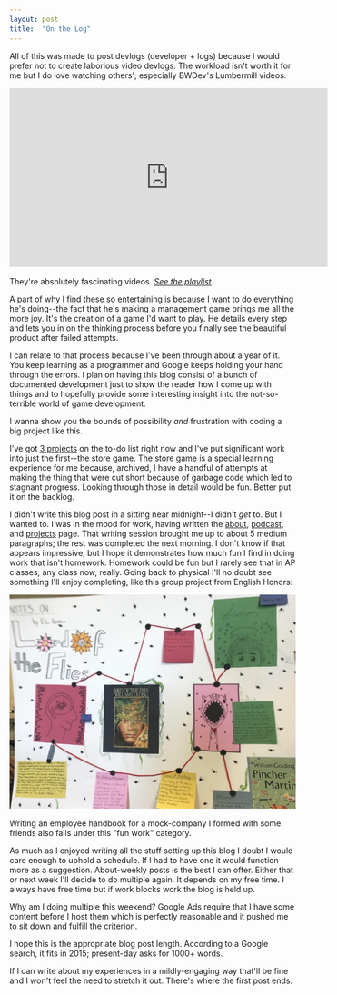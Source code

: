 ```yaml
---
layout: post
title:  "On the Log"
---
```


All of this was made to post devlogs (developer + logs) because I would prefer not to create laborious video devlogs.
The workload isn't worth it for me but I do love watching others'; especially BWDev's Lumbermill videos.

<iframe width="560" height="315" src="https://www.youtube.com/embed/_kyBQFgfqJw" frameborder="0" allow="accelerometer; autoplay; clipboard-write; encrypted-media; gyroscope; picture-in-picture" allowfullscreen></iframe>

They're absolutely fascinating videos. *[See the playlist][lumbermill].*

A part of why I find these so entertaining is because I want to do everything he's doing--the fact that he's making a management game brings me all the more joy.
It's the creation of a game I'd want to play.
He details every step and lets you in on the thinking process before you finally see the beautiful product after failed attempts.

I can relate to that process because I've been through about a year of it.
You keep learning as a programmer and Google keeps holding your hand through the errors.
I plan on having this blog consist of a bunch of documented development just to show the reader how I come up with things and to hopefully provide some interesting insight into the not-so-terrible world of game development.

I wanna show you the bounds of possibility *and* frustration with coding a big project like this.

I've got [3 projects][upcoming] on the to-do list right now and I've put significant work into just the first--the store game.
The store game is a special learning experience for me because, archived, I have a handful of attempts at making the thing that were cut short because of garbage code which led to stagnant progress.
Looking through those in detail would be fun.
Better put it on the backlog.

I didn't write this blog post in a sitting near midnight--I didn't *get* to. But I wanted to.
I was in the mood for work, having written the [about][about], [podcast][podcast], and [projects][upcoming] page.
That writing session brought me up to about 5 medium paragraphs; the rest was completed the next morning.
I don't know if that appears impressive, but I hope it demonstrates how much fun I find in doing work that isn't homework.
Homework could be fun but I rarely see that in AP classes; any class now, really.
Going back to physical I'll no doubt see something I'll enjoy completing, like this group project from English Honors:

![A creative project on Lord of the Flies][lotf]

Writing an employee handbook for a mock-company I formed with some friends also falls under this "fun work" category.

As much as I enjoyed writing all the stuff setting up this blog I doubt I would care enough to uphold a schedule.
If I had to have one it would function more as a suggestion.
About-weekly posts is the best I can offer.
Either that or next week I'll decide to do multiple again.
It depends on my free time.
I always have free time but if work blocks work the blog is held up.

Why am I doing multiple this weekend?
Google Ads require that I have some content before I host them which is perfectly reasonable and it pushed me to sit down and fulfill the criterion.

I hope this is the appropriate blog post length.
According to a Google search, it fits in 2015; present-day asks for 1000+ words.

If I can write about my experiences in a mildly-engaging way that'll be fine and I won't feel the need to stretch it out.
There's where the first post ends.

[lumbermill]: https://www.youtube.com/watch?v=_kyBQFgfqJw&list=PLQrWgCpGF5B5e3btoq7nJj0bakRL1qcjD
[lotf]: /assets/images/lotf.jpg
[about]: /about
[podcast]: /podcast
[upcoming]: /upcoming
